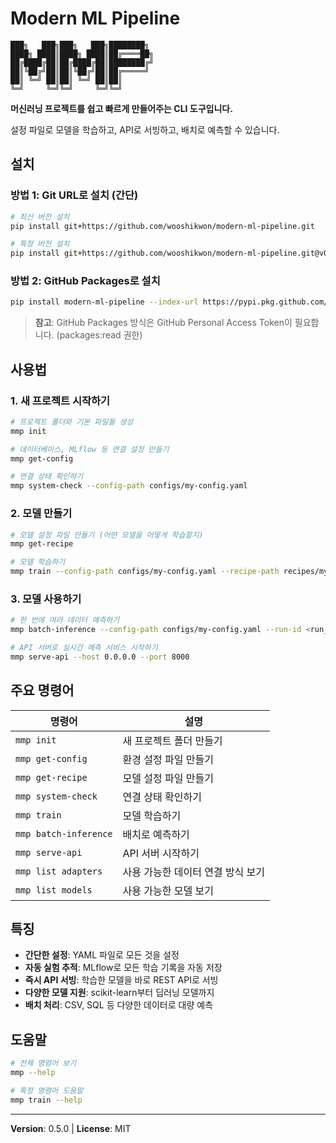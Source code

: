 # Modern ML Pipeline

```
███╗   ███╗███╗   ███╗████████╗ 
████╗ ████║████╗ ████║██╔════██╗
██╔████╔██║██╔████╔██║████████╔╝
██║╚██╔╝██║██║╚██╔╝██║██╔═════╝ 
██║ ╚═╝ ██║██║ ╚═╝ ██║██║     
╚═╝     ╚═╝╚═╝     ╚═╝╚═╝     
```

**머신러닝 프로젝트를 쉽고 빠르게 만들어주는 CLI 도구입니다.**

설정 파일로 모델을 학습하고, API로 서빙하고, 배치로 예측할 수 있습니다.

## 설치

### 방법 1: Git URL로 설치 (간단)
```bash
# 최신 버전 설치
pip install git+https://github.com/wooshikwon/modern-ml-pipeline.git

# 특정 버전 설치
pip install git+https://github.com/wooshikwon/modern-ml-pipeline.git@v0.5.0
```

### 방법 2: GitHub Packages로 설치
```bash
pip install modern-ml-pipeline --index-url https://pypi.pkg.github.com/wooshikwon/simple/
```

> **참고**: GitHub Packages 방식은 GitHub Personal Access Token이 필요합니다. (packages:read 권한)

## 사용법

### 1. 새 프로젝트 시작하기

```bash
# 프로젝트 폴더와 기본 파일들 생성
mmp init

# 데이터베이스, MLflow 등 연결 설정 만들기
mmp get-config

# 연결 상태 확인하기
mmp system-check --config-path configs/my-config.yaml
```

### 2. 모델 만들기

```bash
# 모델 설정 파일 만들기 (어떤 모델을 어떻게 학습할지)
mmp get-recipe

# 모델 학습하기
mmp train --config-path configs/my-config.yaml --recipe-path recipes/my-recipe.yaml --data-path data/train.csv
```

### 3. 모델 사용하기

```bash
# 한 번에 여러 데이터 예측하기
mmp batch-inference --config-path configs/my-config.yaml --run-id <run_id> --data-path data/test.csv

# API 서버로 실시간 예측 서비스 시작하기
mmp serve-api --host 0.0.0.0 --port 8000
```

## 주요 명령어

| 명령어 | 설명 |
|--------|------|
| `mmp init` | 새 프로젝트 폴더 만들기 |
| `mmp get-config` | 환경 설정 파일 만들기 |
| `mmp get-recipe` | 모델 설정 파일 만들기 |
| `mmp system-check` | 연결 상태 확인하기 |
| `mmp train` | 모델 학습하기 |
| `mmp batch-inference` | 배치로 예측하기 |
| `mmp serve-api` | API 서버 시작하기 |
| `mmp list adapters` | 사용 가능한 데이터 연결 방식 보기 |
| `mmp list models` | 사용 가능한 모델 보기 |

## 특징

- **간단한 설정**: YAML 파일로 모든 것을 설정
- **자동 실험 추적**: MLflow로 모든 학습 기록을 자동 저장
- **즉시 API 서빙**: 학습한 모델을 바로 REST API로 서빙
- **다양한 모델 지원**: scikit-learn부터 딥러닝 모델까지
- **배치 처리**: CSV, SQL 등 다양한 데이터로 대량 예측

## 도움말

```bash
# 전체 명령어 보기
mmp --help

# 특정 명령어 도움말
mmp train --help
```

---

**Version**: 0.5.0 | **License**: MIT